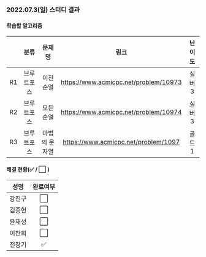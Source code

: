 ### 2022.07.3(일) 스터디 결과

#### 학습할 알고리즘

|      | 분류 |    문제명    |                 링크                  | 난이도  |
| :--: | :--: | :----------: | :-----------------------------------: | :-----: |
|  R1  | 브루트포스 | 이전 순열 | https://www.acmicpc.net/problem/10973 | 실버3 |
|  R2  | 브루트포스 | 모든 순열  | https://www.acmicpc.net/problem/10974 | 실버3 |
|  R3  | 브루트포스 | 마법의 문자열 | https://www.acmicpc.net/problem/1097 | 골드1 |

#### 해결 현황(:white_check_mark: / :white_large_square:  )

|  성명  |       완료여부       |
| :----: | :------------------: |
| 강진구 |  :white_large_square: |
| 김종현 | :white_large_square: |
| 윤재성 |  :white_large_square: |
| 이찬희 | :white_large_square: |
| 전창기 | :white_check_mark: |

